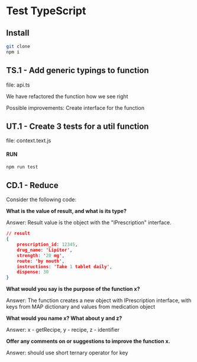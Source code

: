 # Test TypeScript

## Install

```bash
git clone
npm i 
```

## TS.1 - Add generic typings to function

file: api.ts

We have refactored the function how we see right 

Possible improvements: Create interface for the function

## UT.1 - Create 3 tests for a util function

file: context.text.js

#### RUN

```bash
npm run test
```

## CD.1 - Reduce

Consider the following code:

**What is the value of result, and what is its type?**

Answer: Result value is the object with the "IPrescription" interface.
```json 
// result
{
    prescription_id: 12345,
    drug_name: 'Lipitor',
    strength: '20 mg',
    route: 'by mouth',
    instructions: 'Take 1 tablet daily',
    dispense: 30
}
```

**What would you say is the purpose of the function x?**

Answer: The function creates a new object with IPrescription interface, with keys from MAP dictionary and values from medication object

**What would you name x? What about y and z?**

Answer: x - getRecipe, y - recipe, z - identifier

**Offer any comments on or suggestions to improve the function x.**

Answer: should use short ternary operator for key